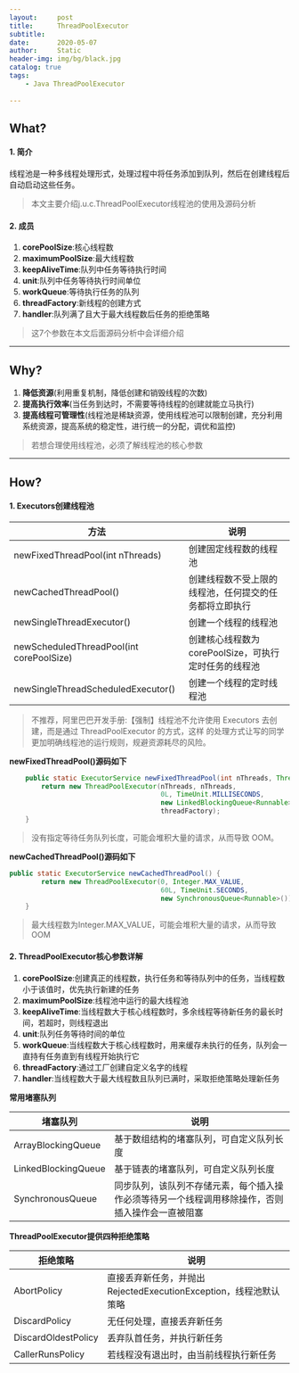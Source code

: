 ```yaml
---
layout:     post
title:      ThreadPoolExecutor
subtitle:   
date:       2020-05-07
author:     Static
header-img: img/bg/black.jpg
catalog: true
tags:
    - Java ThreadPoolExecutor
    
---
```

## What?
#### 1. 简介
线程池是一种多线程处理形式，处理过程中将任务添加到队列，然后在创建线程后自动启动这些任务。

> 本文主要介绍j.u.c.ThreadPoolExecutor线程池的使用及源码分析

#### 2. 成员
1. **corePoolSize**:核心线程数
2. **maximumPoolSize**:最大线程数
3. **keepAliveTime**:队列中任务等待执行时间
4. **unit**:队列中任务等待执行时间单位
5. **workQueue**:等待执行任务的队列
6. **threadFactory**:新线程的创建方式
7. **handler**:队列满了且大于最大线程数后任务的拒绝策略

> 这7个参数在本文后面源码分析中会详细介绍

---

## Why?
1. **降低资源**(利用重复机制，降低创建和销毁线程的次数)
2. **提高执行效率**(当任务到达时，不需要等待线程的创建就能立马执行)
3. **提高线程可管理性**(线程池是稀缺资源，使用线程池可以限制创建，充分利用系统资源，提高系统的稳定性，进行统一的分配，调优和监控)

> 若想合理使用线程池，必须了解线程池的核心参数

---

## How?

#### 1. Executors创建线程池

方法 | 说明
---|---
newFixedThreadPool(int nThreads)|创建固定线程数的线程池
newCachedThreadPool()|创建线程数不受上限的线程池，任何提交的任务都将立即执行
newSingleThreadExecutor()|创建一个线程的线程池
newScheduledThreadPool(int corePoolSize)|创建核心线程数为corePoolSize，可执行定时任务的线程池
newSingleThreadScheduledExecutor()|创建一个线程的定时线程池

> 不推荐，阿里巴巴开发手册:【强制】线程池不允许使用 Executors 去创建，而是通过 ThreadPoolExecutor 的方式，这样
的处理方式让写的同学更加明确线程池的运行规则，规避资源耗尽的风险。

**newFixedThreadPool()源码如下**

```java
    public static ExecutorService newFixedThreadPool(int nThreads, ThreadFactory threadFactory) {
        return new ThreadPoolExecutor(nThreads, nThreads,
                                      0L, TimeUnit.MILLISECONDS,
                                      new LinkedBlockingQueue<Runnable>(),
                                      threadFactory);
    }
```
> 没有指定等待任务队列长度，可能会堆积大量的请求，从而导致 OOM。

**newCachedThreadPool()源码如下**

```java
public static ExecutorService newCachedThreadPool() {
        return new ThreadPoolExecutor(0, Integer.MAX_VALUE,
                                      60L, TimeUnit.SECONDS,
                                      new SynchronousQueue<Runnable>());
    }
```
> 最大线程数为Integer.MAX_VALUE，可能会堆积大量的请求，从而导致 OOM

#### 2. ThreadPoolExecutor核心参数详解
1. **corePoolSize**:创建真正的线程数，执行任务和等待队列中的任务，当线程数小于该值时，优先执行新建的任务
2. **maximumPoolSize**:线程池中运行的最大线程池
3. **keepAliveTime**:当线程数大于核心线程数时，多余线程等待新任务的最长时间，若超时，则线程退出
4. **unit**:队列任务等待时间的单位
5. **workQueue**:当线程数大于核心线程数时，用来缓存未执行的任务，队列会一直持有任务直到有线程开始执行它
6. **threadFactory**:通过工厂创建自定义名字的线程
7. **handler**:当线程数大于最大线程数且队列已满时，采取拒绝策略处理新任务

**常用堵塞队列**

堵塞队列 | 说明
---|---
ArrayBlockingQueue|基于数组结构的堵塞队列，可自定义队列长度
LinkedBlockingQueue|基于链表的堵塞队列，可自定义队列长度
SynchronousQueue|同步队列，该队列不存储元素，每个插入操作必须等待另一个线程调用移除操作，否则插入操作会一直被阻塞

**ThreadPoolExecutor提供四种拒绝策略**

拒绝策略 | 说明
---|---
AbortPolicy|直接丢弃新任务，并抛出 RejectedExecutionException，线程池默认策略
DiscardPolicy|无任何处理，直接丢弃新任务
DiscardOldestPolicy|丢弃队首任务，并执行新任务
CallerRunsPolicy|若线程没有退出时，由当前线程执行新任务
